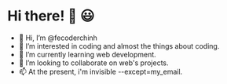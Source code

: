 
# Hi there! 👋 😃 

<!--- 
### < About me />

My name is Chinh (Mr.) Vo Trung and I'm a Vietnamese **developer**. I'm here on GitHub to:
- Share my personal projects;
- Learn more about front-end and back-end technologies;
- Contribute to third-party projects;
- Get inspiration and new ideas!

Feel free to visit [my repositories](https://github.com/fecoderchinh?tab=repositories). Doubts or suggestions, please open an **issue** or a **pull request** and let's talk!

---

### 🛠 < Tech stack />

![HTML5 badge](https://img.shields.io/badge/HTML5-E34F26?style=for-the-badge&logo=html5&logoColor=white) ![CSS3 badge](https://img.shields.io/badge/CSS3-1572B6?style=for-the-badge&logo=css3&logoColor=white) ![JavaScript badge](https://img.shields.io/badge/JavaScript-323330?style=for-the-badge&logo=javascript&logoColor=F7DF1E) ![jQuery badge](https://img.shields.io/badge/jQuery-0769AD?style=for-the-badge&logo=jquery&logoColor=white) ![Bootstrap badge](https://img.shields.io/badge/Bootstrap-563D7C?style=for-the-badge&logo=bootstrap&logoColor=white) ![Python badge](https://img.shields.io/badge/Python-FFD43B?style=for-the-badge&logo=python&logoColor=blue) ![PyCharm](https://img.shields.io/badge/pycharm-143?style=for-the-badge&logo=pycharm&logoColor=black&color=black&labelColor=green) ![Chome badge](https://img.shields.io/badge/Google_chrome-4285F4?style=for-the-badge&logo=Google-chrome&logoColor=white) ![Git badge](https://img.shields.io/badge/GIT-F05032?style=for-the-badge&logo=git&logoColor=white) ![Vue.js](https://img.shields.io/badge/vuejs-%2335495e.svg?style=for-the-badge&logo=vuedotjs&logoColor=%234FC08D) ![TailwindCSS](https://img.shields.io/badge/tailwindcss-%2338B2AC.svg?style=for-the-badge&logo=tailwind-css&logoColor=white) ![Django](https://img.shields.io/badge/django-%23092E20.svg?style=for-the-badge&logo=django&logoColor=white) ![PhpStorm](https://img.shields.io/badge/phpstorm-143?style=for-the-badge&logo=phpstorm&logoColor=black&color=black&labelColor=darkorchid) ![Sublime Text](https://img.shields.io/badge/sublime_text-%23575757.svg?style=for-the-badge&logo=sublime-text&logoColor=important) ![Pug](https://img.shields.io/badge/Pug-FFF?style=for-the-badge&logo=pug&logoColor=A86454) ![WordPress](https://img.shields.io/badge/WordPress-%23117AC9.svg?style=for-the-badge&logo=WordPress&logoColor=white) ![Adobe Photoshop](https://img.shields.io/badge/adobe%20photoshop-%2331A8FF.svg?style=for-the-badge&logo=adobe%20photoshop&logoColor=white) ![Adobe Illustrator](https://img.shields.io/badge/adobe%20illustrator-%23FF9A00.svg?style=for-the-badge&logo=adobe%20illustrator&logoColor=white) ![Figma](https://img.shields.io/badge/figma-%23F24E1E.svg?style=for-the-badge&logo=figma&logoColor=white)
 ![CodePen](https://img.shields.io/badge/Codepen-000000?style=for-the-badge&logo=codepen&logoColor=white)
---

### 📚 < Keep learning! />

Most used platforms for educational purposes: 

[![W3Schools badge](https://img.shields.io/static/v1?label=W3S&message=W3Schools&color=04aa6d&style=for-the-badge)](https://www.w3schools.com/default.asp) [![MDN badge](https://img.shields.io/badge/MDN_Web_Docs-black?style=for-the-badge&logo=mdnwebdocs&logoColor=white)](https://developer.mozilla.org/) [![Stack Overflow badge](https://img.shields.io/badge/Stack_Overflow-FE7A16?style=for-the-badge&logo=stack-overflow&logoColor=white)](https://stackoverflow.com/) [![Youtube badge](https://img.shields.io/badge/YouTube-FF0000?style=for-the-badge&logo=youtube&logoColor=white)](https://www.youtube.com/) 

---

### 📊 < GitHub stats />


[![Fecoderchinh' GitHub stats](https://github-readme-stats.vercel.app/api?username=fecoderchinh&show_icons=true&theme=dark&text_color=fff&border_color=79ff97&hide_title=true)](https://github.com/fecoderchinh) | [![Top Langs](https://github-readme-stats.vercel.app/api/top-langs/?username=fecoderchinh&theme=dark&text_color=fff&border_color=79ff97&layout=compact)](https://github.com/fecoderchinh) 
| ----------- | ------------ |

---

### 📫 < How to reach me />

[![Github badge](https://img.shields.io/badge/fecoderchinh-100000?style=for-the-badge&logo=github&logoColor=white)](https://github.com/fecoderchinh) [![CodePen](https://img.shields.io/badge/Codepen-000000?style=for-the-badge&logo=codepen&logoColor=white)](https://codepen.io/fecoderchinh) [![Gmail badge](https://img.shields.io/badge/fecoder.chinh@gmail.com-c5221f?style=for-the-badge&logo=gmail&logoColor=white)](mailto:fecoder.chinh@gmail.com)

---

  [![Typing SVG](https://readme-typing-svg.herokuapp.com?font=Ubuntu&color=%230EAA20&vCenter=true&lines=Thanks+for+visiting!+You're+welcome!)](https://git.io/typing-svg)

--->

- 👋 Hi, I’m @fecoderchinh
- 👀 I’m interested in coding and almost the things about coding.
- 🌱 I’m currently learning web development.
- 💞️ I’m looking to collaborate on web's projects.
- 📫 At the present, i'm invisible --except=my_email.

